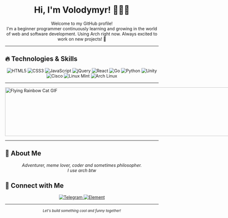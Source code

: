 <div align="center">
  <h1>Hi, I'm Volodymyr! 👾👾👾</h1>
  <p>
    Welcome to my GitHub profile!<br>
   I'm a beginner programmer continuously learning and growing in the world of web and software development. Using Arch right now. Always excited to work on new projects! 🚀
  </p>
</div>

---

## 🔥 Technologies & Skills

<div align="center">
 <img src="https://img.shields.io/badge/HTML5-E34F26?style=for-the-badge&logo=html5&logoColor=white" alt="HTML5" />
<img src="https://img.shields.io/badge/CSS3-1572B6?style=for-the-badge&logo=css3&logoColor=white" alt="CSS3" />
<img src="https://img.shields.io/badge/JavaScript-F7DF1E?style=for-the-badge&logo=javascript&logoColor=black" alt="JavaScript" />
<img src="https://img.shields.io/badge/jQuery-0769AD?style=for-the-badge&logo=jquery&logoColor=white" alt="jQuery" />
<img src="https://img.shields.io/badge/React-20232A?style=for-the-badge&logo=react&logoColor=61DAFB" alt="React" />
<img src="https://img.shields.io/badge/Go-00ADD8?style=for-the-badge&logo=go&logoColor=white" alt="Go" />
<img src="https://img.shields.io/badge/Python-3776AB?style=for-the-badge&logo=python&logoColor=white" alt="Python" />
<img src="https://img.shields.io/badge/Unity-000000?style=for-the-badge&logo=unity&logoColor=white" alt="Unity" />
<img src="https://img.shields.io/badge/Cisco-1BA0D7?style=for-the-badge&logo=cisco&logoColor=white" alt="Cisco" />
<img src="https://img.shields.io/badge/Linux_Mint-87CF3E?style=for-the-badge&logo=linuxmint&logoColor=white" alt="Linux Mint" />
<img src="https://img.shields.io/badge/Arch_Linux-1793D1?style=for-the-badge&logo=archlinux&logoColor=white" alt="Arch Linux" />

</div>

---

<div style="width: 100vw; overflow: hidden; margin: 0; padding: 0;">
  <img src="https://media.tenor.com/uZv4t9KXvCMAAAAC/rainbow-cat-rainbow.gif" alt="Flying Rainbow Cat GIF" style="width: 100vw; height: 160px; object-fit: cover; display: block;">
</div>


</div>

---
## 🚀 About Me

<div align="center">
  <em>
    Adventurer, meme lover, coder and sometimes philosopher.<br>
    I use arch btw
  </em>
</div>

## 🤝 Connect with Me

<div align="center">
  <a href="https://t.me/mewntech" target="_blank">
    <img src="https://img.shields.io/badge/Telegram-26A5E4?style=for-the-badge&logo=telegram&logoColor=white" alt="Telegram">
  </a>
  <a href="https://elemsocial.com/e/mewnity" target="_blank">
      <img src="https://img.shields.io/badge/Element-26A5E4?style=for-the-badge&logo=telegram&logoColor=white" alt="Element">
  </a>
</div>

---

<div align="center">
  <sub>
    <i>Let's build something cool and funny together!</i>
  </sub>
</div>

